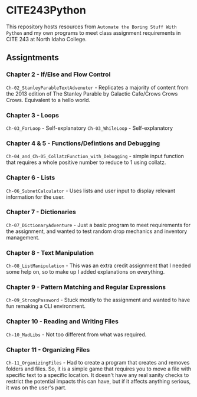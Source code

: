 # CITE243Python

This repository hosts resources from `Automate the Boring Stuff With Python`
and my own programs to meet class assignment requirements in CITE 243 at North Idaho College.

## Assigntments
### Chapter 2 - If/Else and Flow Control
`Ch-02_StanleyParableTextAdvenuter` - Replicates a majority of content from the 2013 edition of The Stanley Parable by Galactic Cafe/Crows Crows Crows. Equivalent to a hello world.

### Chapter 3 - Loops
`Ch-03_ForLoop` - Self-explanatory
`Ch-03_WhileLoop` - Self-explanatory

### Chapter 4 & 5 - Functions/Defintions and Debugging
`Ch-04_and_Ch-05_CollatzFunction_with_Debugging` - simple input function that requires a whole positive number to reduce to 1 using collatz.

### Chapter 6 - Lists
`Ch-06_SubnetCalculator` - Uses lists and user input to display relevant information for the user.

### Chapter 7 - Dictionaries
`Ch-07_DictionaryAdventure` - Just a basic program to meet requirements for the assignment, and wanted to test random drop mechanics and inventory management.

### Chapter 8 - Text Manipulation
`Ch-08_ListManipulation` - This was an extra credit assignment that I needed some help on, so to make up I added explanations on everything.

### Chapter 9 - Pattern Matching and Regular Expressions
`Ch-09_StrongPassword` - Stuck mostly to the assignment and wanted to have fun remaking a CLI environment.

### Chapter 10 - Reading and Writing Files
`Ch-10_MadLibs` - Not too different from what was required.

### Chapter 11 - Organizing Files
`Ch-11_OrganizingFiles` - Had to create a program that creates and removes folders and files. So, it is a simple game that requires you to move a file with specific text to a specific location. It doesn't have any real sanity checks to restrict the potential impacts this can have, but if it affects anything serious, it was on the user's part.
